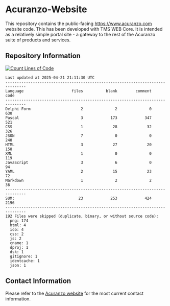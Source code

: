 # Acuranzo-Website
This repository contains the public-facing https://www.acuranzo.com website code. This has been developed with TMS WEB Core. It is intended as a relatively simple portal site - a gateway to the rest of the Acuranzo suite of products and services. 

## Repository Information
[![Count Lines of Code](https://github.com/lanboss-ltd/Acuranzo-Website/actions/workflows/main.yml/badge.svg)](https://github.com/lanboss-ltd/Acuranzo-Website/actions/workflows/main.yml)
<!--CLOC-START -->
```
Last updated at 2025-04-21 21:11:30 UTC
-------------------------------------------------------------------------------
Language                     files          blank        comment           code
-------------------------------------------------------------------------------
Delphi Form                      2              2              0            630
Pascal                           3            173            347            521
CSS                              1             28             32            326
JSON                             7              0              0            240
HTML                             3             27             20            158
XML                              1              0              0            119
JavaScript                       3              6              0             94
YAML                             2             15             23             72
Markdown                         1              2              2             36
-------------------------------------------------------------------------------
SUM:                            23            253            424           2196
-------------------------------------------------------------------------------
192 Files were skipped (duplicate, binary, or without source code):
  png: 174
  html: 4
  ico: 4
  css: 2
  js: 2
  cname: 1
  dproj: 1
  dsk: 1
  gitignore: 1
  identcache: 1
  json: 1
```
<!--CLOC-END-->

## Contact Information
Please refer to the [Acuranzo website](https://www.acuranzo.com) for the most current contact information.
